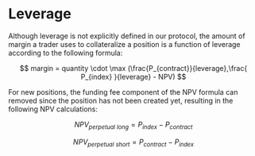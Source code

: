 # Leverage

Although leverage is not explicitly defined in our protocol, the amount of margin a trader uses to collateralize a position is a function of leverage according to the following formula:

$$
margin = quantity \cdot \max (\frac{P_{contract}}{leverage},\frac{ P_{index} }{leverage} - NPV)
$$

For new positions, the funding fee component of the NPV formula can removed since the position has not been created yet, resulting in the following NPV calculations:

$$
NPV_{perpetual\ long}= P_{index}-P_{contract}
$$

$$
NPV_{perpetual\ short} = P_{contract}-P_{index}
$$

